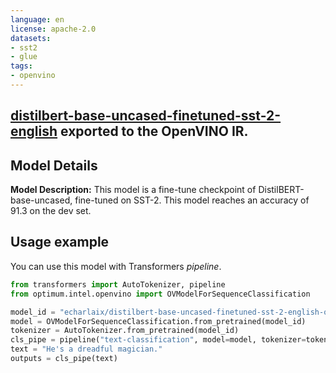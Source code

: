 ```yaml
---
language: en
license: apache-2.0
datasets:
- sst2
- glue
tags:
- openvino
---
```


## [distilbert-base-uncased-finetuned-sst-2-english](https://huggingface.co/distilbert-base-uncased-finetuned-sst-2-english) exported to the OpenVINO IR.

## Model Details
**Model Description:** This model is a fine-tune checkpoint of DistilBERT-base-uncased, fine-tuned on SST-2. This model reaches an accuracy of 91.3 on the dev set.

## Usage example

You can use this model with Transformers *pipeline*.

```python
from transformers import AutoTokenizer, pipeline
from optimum.intel.openvino import OVModelForSequenceClassification

model_id = "echarlaix/distilbert-base-uncased-finetuned-sst-2-english-openvino"
model = OVModelForSequenceClassification.from_pretrained(model_id)
tokenizer = AutoTokenizer.from_pretrained(model_id)
cls_pipe = pipeline("text-classification", model=model, tokenizer=tokenizer)
text = "He's a dreadful magician."
outputs = cls_pipe(text)
```
